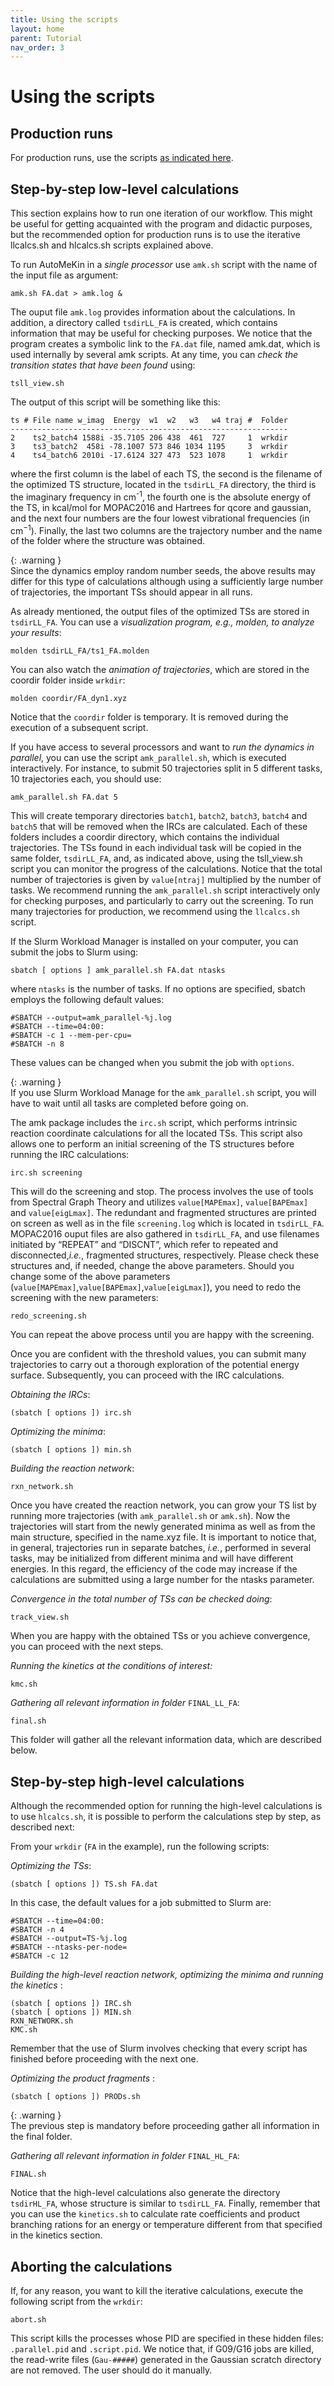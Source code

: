 ```yaml
---
title: Using the scripts
layout: home
parent: Tutorial
nav_order: 3
---
```


# Using the scripts

## Production runs

For production runs, use the scripts [as indicated here](https://emartineznunez.github.io/AutoMeKin/docs/running.html).

## Step-by-step low-level calculations

This section explains how to run one iteration of our workflow. This might be useful for getting acquainted
with the program and didactic purposes, but the recommended option for production runs is to use the
iterative llcalcs.sh and hlcalcs.sh scripts explained above.

To run AutoMeKin in a _single processor_ use `amk.sh` script with the name of the input file as argument:
```
amk.sh FA.dat > amk.log &
```
The ouput file `amk.log` provides information about the calculations. In addition, a directory called
`tsdirLL_FA` is created, which contains information that may be useful for checking purposes. We notice
that the program creates a symbolic link to the `FA.dat` file, named amk.dat, which is used internally by
several amk scripts. At any time, you can _check the transition states that have been found_ using:
```
tsll_view.sh
```
The output of this script will be something like this:
```
ts # File name w_imag  Energy  w1  w2   w3   w4 traj #  Folder
--------------------------------------------------------------
2    ts2_batch4 1588i -35.7105 206 438  461  727     1  wrkdir
3    ts3_batch2  458i -78.1007 573 846 1034 1195     3  wrkdir
4    ts4_batch6 2010i -17.6124 327 473  523 1078     1  wrkdir
```
where the first column is the label of each TS, the second is the filename of the optimized TS structure,
located in the `tsdirLL_FA` directory, the third is the imaginary frequency in cm<sup>-1</sup>, the fourth one is the absolute energy of the TS, in kcal/mol for MOPAC2016 and Hartrees for qcore and gaussian, and the next four numbers are the four lowest vibrational frequencies (in cm<sup>−1</sup>). Finally, the last two columns are the trajectory number and the name of the folder where the structure was obtained.

{: .warning }  
Since the dynamics employ random number seeds, the above results may differ for this type of
calculations although using a sufficiently large number of trajectories, the important TSs should appear in all runs.


As already mentioned, the output files of the optimized TSs are stored in `tsdirLL_FA`. You can use a
_visualization program, e.g., molden, to analyze your results_:
```
molden tsdirLL_FA/ts1_FA.molden
```` 
You can also watch the _animation of trajectories_, which are stored in the coordir folder inside `wrkdir`:
```
molden coordir/FA_dyn1.xyz
```
Notice that the `coordir` folder is temporary. It is removed during the execution of a subsequent script.

If you have access to several processors and want to _run the dynamics in parallel_, you can use the script
`amk_parallel.sh`, which is executed interactively. For
instance, to submit 50 trajectories split in 5 different tasks, 10 trajectories each, you should use:
```
amk_parallel.sh FA.dat 5
```
This will create temporary directories `batch1`, `batch2`, `batch3`, `batch4` and `batch5` that will be
removed when the IRCs are calculated. Each of these folders includes a coordir directory, which contains
the individual trajectories. The TSs found in each individual task will be copied in the same folder,
`tsdirLL_FA`, and, as indicated above, using the tsll_view.sh script you can monitor the progress of the
calculations. Notice that the total number of trajectories is given by `value[ntraj]` multiplied by the
number of tasks. We recommend running the `amk_parallel.sh` script interactively only for checking
purposes, and particularly to carry out the screening. To run many trajectories for production, we
recommend using the `llcalcs.sh` script.

If the Slurm Workload Manager is installed on your computer, you can submit the jobs to Slurm using:
```
sbatch [ options ] amk_parallel.sh FA.dat ntasks
```
where `ntasks` is the number of tasks. If no options are specified, sbatch employs the following default
values:
```
#SBATCH --output=amk_parallel-%j.log
#SBATCH --time=04:00:
#SBATCH -c 1 --mem-per-cpu=
#SBATCH -n 8
```
These values can be changed when you submit the job with `options`.

{: .warning }   
If you use Slurm Workload Manage for the `amk_parallel.sh` script, you will have to wait until
all tasks are completed before going on.

The amk package includes the `irc.sh` script, which performs intrinsic reaction coordinate calculations for
all the located TSs. This script also allows one to perform an initial screening of the TS structures before running the IRC calculations:
```
irc.sh screening
```
This will do the screening and stop. The process involves the use of tools from Spectral Graph Theory and
utilizes `value[MAPEmax]`, `value[BAPEmax]` and `value[eigLmax]`. The redundant and fragmented
structures are printed on screen as well as in the file `screening.log` which is located in `tsdirLL_FA`.
MOPAC2016 ouput files are also gathered in `tsdirLL_FA`, and use filenames initiated by “REPEAT” and
“DISCNT”, which refer to repeated and disconnected,_i.e._, fragmented structures, respectively. Please
check these structures and, if needed, change the above parameters. Should you change some of the above
parameters (`value[MAPEmax]`,`value[BAPEmax]`,`value[eigLmax]`), you need to redo the screening
with the new parameters:
```
redo_screening.sh
```
You can repeat the above process until you are happy with the screening.

Once you are confident with the threshold values, you can submit many trajectories to carry out a thorough
exploration of the potential energy surface. Subsequently, you can proceed with the IRC calculations.

_Obtaining the IRCs_:
```
(sbatch [ options ]) irc.sh
```
_Optimizing the minima_:
```
(sbatch [ options ]) min.sh
```
_Building the reaction network_:
```
rxn_network.sh
```
Once you have created the reaction network, you can grow your TS list by running more trajectories (with
`amk_parallel.sh` or `amk.sh`). Now the trajectories will start from the newly generated minima as well as
from the main structure, specified in the name.xyz file. It is important to notice that, in general, trajectories run in separate batches, _i.e._, performed in several tasks, may be initialized from different minima and will have different energies. In this regard, the efficiency of the code may increase if the calculations are submitted using a large number for the ntasks parameter.

_Convergence in the total number of TSs can be checked doing_:
```
track_view.sh
```
When you are happy with the obtained TSs or you achieve convergence, you can proceed with the next
steps.

_Running the kinetics at the conditions of interest:_
```
kmc.sh
```
_Gathering all relevant information in folder_ `FINAL_LL_FA`:
```
final.sh
```
This folder will gather all the relevant information data, which are described below.

## Step-by-step high-level calculations

Although the recommended option for running the high-level calculations is to use `hlcalcs.sh`, it is
possible to perform the calculations step by step, as described next:

From your `wrkdir` (`FA` in the example), run the following scripts:

_Optimizing the TSs_:
```
(sbatch [ options ]) TS.sh FA.dat
```
In this case, the default values for a job submitted to Slurm are:
```
#SBATCH --time=04:00:
#SBATCH -n 4
#SBATCH --output=TS-%j.log
#SBATCH --ntasks-per-node=
#SBATCH -c 12
```

_Building the high-level reaction network, optimizing the minima and running the kinetics_ :
```
(sbatch [ options ]) IRC.sh
(sbatch [ options ]) MIN.sh
RXN_NETWORK.sh
KMC.sh
```

Remember that the use of Slurm involves checking that every script has finished before proceeding with the
next one.

_Optimizing the product fragments_ :
```
(sbatch [ options ]) PRODs.sh
```

{: .warning }  
The previous step is mandatory before proceeding gather all information in the final folder.

_Gathering all relevant information in folder_ `FINAL_HL_FA`:
```
FINAL.sh
```
Notice that the high-level calculations also generate the directory `tsdirHL_FA`, whose structure is similar to `tsdirLL_FA`. Finally, remember that you can use the `kinetics.sh` to calculate rate coefficients and product branching rations for an energy or temperature different from that specified in the kinetics section.

## Aborting the calculations

If, for any reason, you want to kill the iterative calculations, execute the following script from the  `wrkdir`:
```
abort.sh
```
This script kills the processes whose PID are specified in these hidden files: `.parallel.pid` and
`.script.pid`. We notice that, if G09/G16 jobs are killed, the read-write files (`Gau-#####`) generated in
the Gaussian scratch directory are not removed. The user should do it manually.



